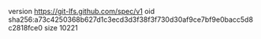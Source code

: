 version https://git-lfs.github.com/spec/v1
oid sha256:a73c4250368b627d1c3ecd3d3f38f3f730d30af9ce7bf9e0bacc5d8c2818fce0
size 10221
